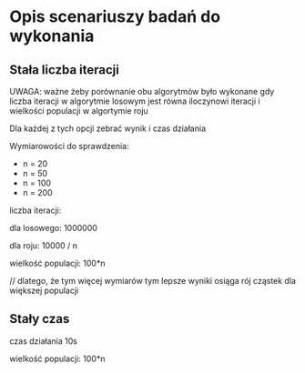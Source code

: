 # Opis scenariuszy badań do wykonania

## Stała liczba iteracji

UWAGA: ważne żeby porównanie obu algorytmów było wykonane gdy liczba iteracji w algorytmie losowym jest równa iloczynowi iteracji i wielkości populacji w algortymie roju

Dla każdej z tych opcji zebrać wynik i czas działania

Wymiarowości do sprawdzenia:

- n = 20
- n = 50
- n = 100
- n = 200

liczba iteracji:

dla losowego:
1000000

dla roju:
10000 / n

wielkość populacji:
100*n

// dlatego, że tym więcej wymiarów tym lepsze wyniki osiąga rój cząstek dla większej populacji

## Stały czas

czas działania 10s

wielkość populacji:
100*n
